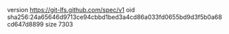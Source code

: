 version https://git-lfs.github.com/spec/v1
oid sha256:24a65646d9713ce94cbbd1bed3a4cd86a033fd0655bd9d3f5b0a68cd647d8899
size 7303

